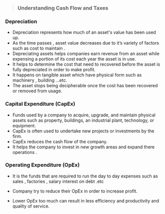 >   ### Understanding Cash Flow and Taxes

### Depreciation

-   Depreciation represents how much of an asset's value has been used up.  
-   As the time passes , asset value decreases due to it’s variety of factors such as cost to maintain . 
-   Depreciating assets helps companies earn revenue from an asset while  expensing a portion of its cost each year the asset is in use.
-   It helps to determine the cost that need to recovered before the asset is fully depreciated in order to make profit.
-   It happens on tangible asset which have physical form such as machinery , building ...etc.
-   The asset stops being decipherable once the cost has been recovered or removed from usage.



### Capital Expenditure (CapEx)

-   Funds used by a company to acquire, upgrade, and maintain physical  assets such as property, buildings, an industrial plant, technology, or  equipment.
-   CapEx is often used to undertake new projects or investments by the firm.
-   CapEx reduces the cash flow of the company.
-   It helps the company to invest in new growth areas and expand there operations .

### Operating Expenditure (OpEx)

-   It is the funds that are required to run the day to day expenses such as sales , factories , salary interest on debt .etc

-   Company try to reduce their OpEx in order to increase profit.

-   Lower OpEx too much can result in less efficiency and productivity and quality of service.

    
